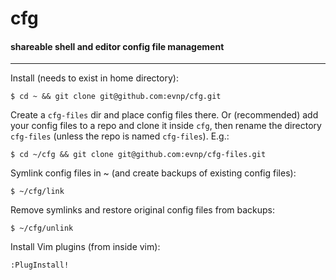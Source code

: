 # cfg
#### shareable shell and editor config file management
---
Install (needs to exist in home directory):
```
$ cd ~ && git clone git@github.com:evnp/cfg.git
```
Create a `cfg-files` dir and place config files there. Or (recommended) add your config files to a repo and clone it inside `cfg`, then rename the directory `cfg-files` (unless the repo is named `cfg-files`). E.g.:
```
$ cd ~/cfg && git clone git@github.com:evnp/cfg-files.git
```
Symlink config files in ~ (and create backups of existing config files):
```
$ ~/cfg/link
```
Remove symlinks and restore original config files from backups:
```
$ ~/cfg/unlink
```
Install Vim plugins (from inside vim):
```
:PlugInstall!
```
